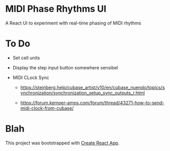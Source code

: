 # MIDI Phase Rhythms UI

A React UI to experiment with real-time phasing of MIDI rhythms

# To Do

* Set cell units

* Display the step input button somewhere sensibel

*  MIDI CLock Sync

   * https://steinberg.help/cubase_artist/v10/en/cubase_nuendo/topics/synchronization/synchronization_setup_sync_outputs_r.html

   * https://forum.kemper-amps.com/forum/thread/43271-how-to-send-midi-clock-from-cubase/


# Blah

This project was bootstrapped with [Create React App](https://github.com/facebook/create-react-app).
